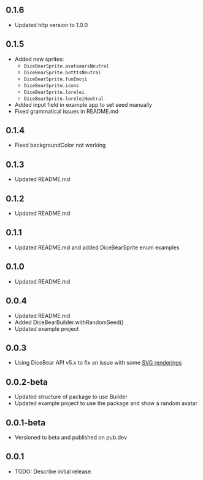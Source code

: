 ## 0.1.6
* Updated http version to 1.0.0

## 0.1.5
* Added new sprites:
  * `DiceBearSprite.avataaarsNeutral`
  * `DiceBearSprite.botttsNeutral`
  * `DiceBearSprite.funEmoji`
  * `DiceBearSprite.icons`
  * `DiceBearSprite.lorelei`
  * `DiceBearSprite.loreleiNeutral`
* Added input field in example app to set seed manually
* Fixed grammatical issues in README.md

## 0.1.4

* Fixed backgroundColor not working

## 0.1.3

* Updated README.md

## 0.1.2

* Updated README.md

## 0.1.1

* Updated README.md and added DiceBearSprite enum examples

## 0.1.0

* Updated README.md

## 0.0.4

* Updated README.md
* Added DiceBearBuilder.withRandomSeed()
* Updated example project

## 0.0.3

* Using DiceBear API v5.x to fix an issue with
  some [SVG renderings](https://github.com/ZaifSenpai/dice_bear/issues/1)

## 0.0.2-beta

* Updated structure of package to use Builder
* Updated example project to use the package and show a random avatar

## 0.0.1-beta

* Versioned to beta and published on pub.dev

## 0.0.1

* TODO: Describe initial release.
